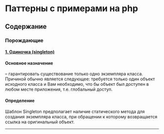 # Паттерны с примерами на php

## Содержание
### Порождающие
#### [1. Одиночка (singleton)](creational/singleton.php)
#### Основное назначение
– гарантировать существование только одно экземпляра класса. Причиной обычно является следующее: требуется только один объект исходного класса и Вам необходимо, что бы объект был доступен в любом месте приложения, т.е. глобальный доступ.
#### Определение
Шаблон Singleton предполагает наличие статического метода для создания экземпляра класса, при обращении к которому возвращается ссылка на оригинальный объект.

---
